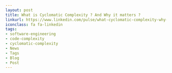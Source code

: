 ```yaml
---
layout: post
title: What is Cyclomatic Complexity ? And Why it matters ?
linkurl: https://www.linkedin.com/pulse/what-cyclomatic-complexity-why-matters-sahib-yar/
iconclass: fa fa-linkedin
tags:
- software-engineering
- code-complexity
- cyclomatic-complexity
- News
- Tags
- Blog
- Post
---
```

